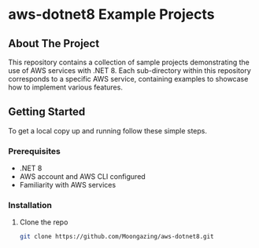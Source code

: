 # aws-dotnet8 Example Projects

## About The Project

This repository contains a collection of sample projects demonstrating the use of AWS services with .NET 8. Each sub-directory within this repository corresponds to a specific AWS service, containing examples to showcase how to implement various features.

## Getting Started

To get a local copy up and running follow these simple steps.

### Prerequisites

- .NET 8
- AWS account and AWS CLI configured
- Familiarity with AWS services

### Installation

1. Clone the repo
   ```sh
   git clone https://github.com/Moongazing/aws-dotnet8.git
